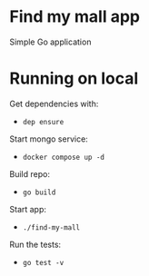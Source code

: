# Find my mall app
Simple Go application

# Running on local

Get dependencies with:
* `dep ensure`

Start mongo service:
* `docker compose up -d`

Build repo:
* `go build`

Start app:
* `./find-my-mall`

Run the tests:
* `go test -v`
